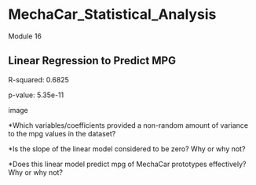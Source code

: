 # MechaCar_Statistical_Analysis
Module 16

## Linear Regression to Predict MPG

R-squared:  0.6825

p-value: 5.35e-11

image

*Which variables/coefficients provided a non-random amount of variance to the mpg values in the dataset?

*Is the slope of the linear model considered to be zero? Why or why not?

*Does this linear model predict mpg of MechaCar prototypes effectively? Why or why not?
